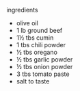 ingredients
- olive oil
- 1 lb ground beef
- 1½ tbs cumin
- 1 tbs chili powder
- ½ tbs oregano
- ½ tbs garlic powder
- ½ tbs onion powder
- 3 tbs tomato paste
- salt to taste